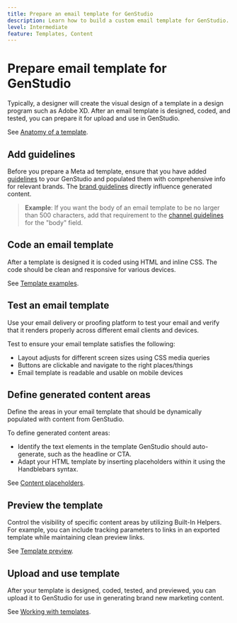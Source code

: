 ```yaml
---
title: Prepare an email template for GenStudio
description: Learn how to build a custom email template for GenStudio.
level: Intermediate
feature: Templates, Content
---
```


# Prepare email template for GenStudio

Typically, a designer will create the visual design of a template in a design program such as Adobe XD. After an email template is designed, coded, and tested, you can prepare it for upload and use in GenStudio.

See [Anatomy of a template](/help/user-guide/content/use-templates.md#anatomy-of-a-template).

## Add guidelines

Before you prepare a Meta ad template, ensure that you have added [guidelines](/help/user-guide/guidelines/overview.md) to your GenStudio and populated them with comprehensive info for relevant brands. The [brand guidelines](/help/user-guide/guidelines/brands.md) directly influence generated content.

> **Example**: If you want the body of an email template to be no larger than 500 characters, add that requirement to the [channel guidelines](/help/user-guide/guidelines/brands.md#channel-guidelines) for the "body" field.

## Code an email template

After a template is designed it is coded using HTML and inline CSS. The code should be clean and responsive for various devices.

See [Template examples](/help/user-guide/content/customize-template.md#template-examples).

## Test an email template

Use your email delivery or proofing platform to test your email and verify that it renders properly across different email clients and devices.

Test to ensure your email template satisfies the following:

* Layout adjusts for different screen sizes using CSS media queries
* Buttons are clickable and navigate to the right places/things
* Email template is readable and usable on mobile devices

## Define generated content areas

Define the areas in your email template that should be dynamically populated with content from GenStudio. 

To define generated content areas:

* Identify the text elements in the template GenStudio should auto-generate, such as the headline or CTA.
* Adapt your HTML template by inserting placeholders within it using the Handblebars syntax.

See [Content placeholders](/help/user-guide/content/customize-template.md#content-placeholders).

## Preview the template

Control the visibility of specific content areas by utilizing Built-In Helpers. For example, you can include tracking parameters to links in an exported template while maintaining clean preview links.

See [Template preview](/help/user-guide/content/customize-template.md#template-preview).

## Upload and use template

After your template is designed, coded, tested, and previewed, you can upload it to GenStudio for use in generating brand new marketing content.

See [Working with templates](use-templates.md).
